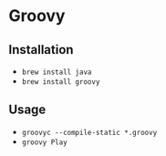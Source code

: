 # Groovy

## Installation

* `brew install java`
* `brew install groovy`

## Usage

* `groovyc --compile-static *.groovy`
* `groovy Play`
